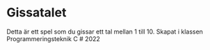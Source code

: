 ﻿# Gissatalet
Detta är ett spel som du gissar ett tal mellan 1 till 10.
Skapat i klassen Programmeringsteknik C # 2022